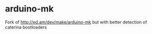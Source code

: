 arduino-mk
==========

Fork of http://ed.am/dev/make/arduino-mk but with better detection of caterina bootloaders
